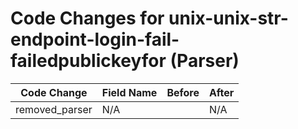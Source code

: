 # Code Changes for unix-unix-str-endpoint-login-fail-failedpublickeyfor (Parser)

| Code Change | Field Name | Before | After |
|-------------|------------|--------|-------|
| removed_parser | N/A |  | N/A |